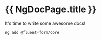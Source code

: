 # {{ NgDocPage.title }}

It's time to write some awesome docs!

```bash
ng add @fluent-form/core
```
